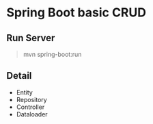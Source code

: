 # Spring Boot basic CRUD

## Run Server
> mvn spring-boot:run

## Detail
* Entity
* Repository
* Controller
* Dataloader
